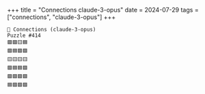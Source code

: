 +++
title = "Connections claude-3-opus"
date = 2024-07-29
tags = ["connections", "claude-3-opus"]
+++

```text
🤖 Connections (claude-3-opus) 
Puzzle #414
🟩🟩🟨🟦
🟩🟦🟪🟪
🟨🟨🟨🟨
🟩🟦🟦🟪
🟩🟩🟩🟩
🟦🟪🟪🟪
```
